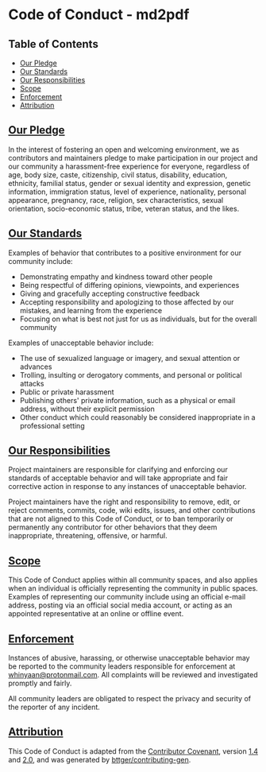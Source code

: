 # Code of Conduct - md2pdf


<div class="toc"><h2 id="toc"><b><a href="#toc">Table of Contents</a></b></h2>
<ul><li><a href="#our-pledge">Our Pledge</a></li><li><a href="#our-standards">Our Standards</a></li><li><a href="#our-responsibilities">Our Responsibilities</a></li><li><a href="#scope">Scope</a></li><li><a href="#enforcement">Enforcement</a></li><li><a href="#attribution">Attribution</a></li></ul></div>

<h2 id="our-pledge"><b><a href="#our-pledge">Our Pledge</a></b></h2>

In the interest of fostering an open and welcoming environment, we as
contributors and maintainers pledge to make participation in our project and
our community a harassment-free experience for everyone, regardless of age, body size, caste, citizenship, civil status, disability, education, ethnicity, familial status, gender or sexual identity and expression, genetic information, immigration status, level of experience, nationality, personal appearance, pregnancy, race, religion, sex characteristics, sexual orientation, socio-economic status, tribe, veteran status, and the likes.

<h2 id="our-standards"><b><a href="#our-standards">Our Standards</a></b></h2>

Examples of behavior that contributes to a positive environment for our
community include:

* Demonstrating empathy and kindness toward other people
* Being respectful of differing opinions, viewpoints, and experiences
* Giving and gracefully accepting constructive feedback
* Accepting responsibility and apologizing to those affected by our mistakes,
and learning from the experience
* Focusing on what is best not just for us as individuals, but for the
overall community

Examples of unacceptable behavior include:

* The use of sexualized language or imagery, and sexual attention or
advances
* Trolling, insulting or derogatory comments, and personal or political attacks
* Public or private harassment
* Publishing others' private information, such as a physical or email
address, without their explicit permission
* Other conduct which could reasonably be considered inappropriate in a
professional setting

<h2 id="our-responsibilities"><b><a href="#our-responsibilities">Our Responsibilities</a></b></h2>

Project maintainers are responsible for clarifying and enforcing our standards of
acceptable behavior and will take appropriate and fair corrective action in
response to any instances of unacceptable behavior.

Project maintainers have the right and responsibility to remove, edit, or reject
comments, commits, code, wiki edits, issues, and other contributions that are
not aligned to this Code of Conduct, or to ban
temporarily or permanently any contributor for other behaviors that they deem
inappropriate, threatening, offensive, or harmful.

<h2 id="scope"><b><a href="#scope">Scope</a></b></h2>

This Code of Conduct applies within all community spaces, and also applies when
an individual is officially representing the community in public spaces.
Examples of representing our community include using an official e-mail address,
posting via an official social media account, or acting as an appointed
representative at an online or offline event.

<h2 id="enforcement"><b><a href="#enforcement">Enforcement</a></b></h2>

Instances of abusive, harassing, or otherwise unacceptable behavior may be
reported to the community leaders responsible for enforcement at [whinyaan@protonmail.com](mailto:whinyaan@protonmail.com).
All complaints will be reviewed and investigated promptly and fairly.

All community leaders are obligated to respect the privacy and security of the
reporter of any incident.

<h2 id="attribution"><b><a href="#attribution">Attribution</a></b></h2>

This Code of Conduct is adapted from the [Contributor Covenant](https://contributor-covenant.org/), version
[1.4](https://www.contributor-covenant.org/version/1/4/code-of-conduct/code_of_conduct.md) and
[2.0](https://www.contributor-covenant.org/version/2/0/code_of_conduct/code_of_conduct.md),
and was generated by [bttger/contributing-gen](https://github.com/bttger/contributing-gen).
